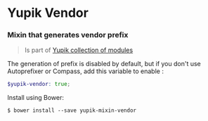 Yupik Vendor
============

### Mixin that generates vendor prefix

> Is part of [Yupik collection of modules](https://github.com/laurentperroteau/yupik)

The generation of prefix is disabled by default, but if you don't use Autoprefixer or Compass, add this variable to enable :

````scss
$yupik-vendor: true;
````

Install using Bower:

    $ bower install --save yupik-mixin-vendor